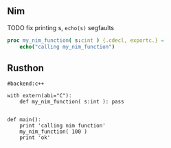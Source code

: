 Nim
--------------
TODO fix printing s, `echo(s)` segfaults
```nim
proc my_nim_function( s:cint ) {.cdecl, exportc.} =
	echo("calling my_nim_function")


```


Rusthon
---------------------------

```rusthon
#backend:c++

with extern(abi="C"):
	def my_nim_function( s:int ): pass


def main():
	print 'calling nim function'
	my_nim_function( 100 )
	print 'ok'

```